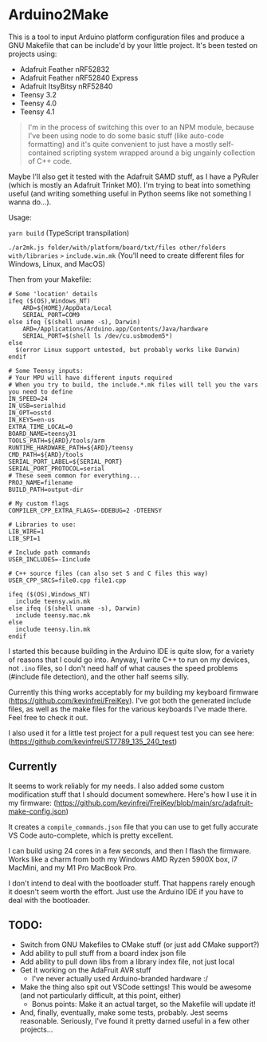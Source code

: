 # Arduino2Make

This is a tool to input Arduino platform configuration files and produce a GNU
Makefile that can be include'd by your little project. It's been tested on
projects using:

- Adafruit Feather nRF52832
- Adafruit Feather nRF52840 Express
- Adafruit ItsyBitsy nRF52840
- Teensy 3.2
- Teensy 4.0
- Teensy 4.1

> I'm in the process of switching this over to an NPM module, because I've been
> using node to do some basic stuff (like auto-code formatting) and it's quite
> convenient to just have a mostly self-contained scripting system wrapped
> around a big ungainly collection of C++ code.

Maybe I'll also get it tested with the Adafruit SAMD stuff, as I have a PyRuler
(which is mostly an Adafruit Trinket M0). I'm trying to beat into something
useful (and writing something useful in Python seems like not something I wanna
do...).

Usage:

`yarn build` (TypeScript transpilation)

`./ar2mk.js folder/with/platform/board/txt/files other/folders with/libraries`
`>` `include.win.mk` (You'll need to create different files for Windows, Linux,
and MacOS)

Then from your Makefile:

```
# Some 'location' details
ifeq ($(OS),Windows_NT)
	ARD=${HOME}/AppData/Local
	SERIAL_PORT=COM9
else ifeq ($(shell uname -s), Darwin)
	ARD=/Applications/Arduino.app/Contents/Java/hardware
	SERIAL_PORT=$(shell ls /dev/cu.usbmodem5*)
else
  $(error Linux support untested, but probably works like Darwin)
endif

# Some Teensy inputs:
# Your MPU will have different inputs required
# When you try to build, the include.*.mk files will tell you the vars you need to define
IN_SPEED=24
IN_USB=serialhid
IN_OPT=osstd
IN_KEYS=en-us
EXTRA_TIME_LOCAL=0
BOARD_NAME=teensy31
TOOLS_PATH=${ARD}/tools/arm
RUNTIME_HARDWARE_PATH=${ARD}/teensy
CMD_PATH=${ARD}/tools
SERIAL_PORT_LABEL=${SERIAL_PORT}
SERIAL_PORT_PROTOCOL=serial
# These seem common for everything...
PROJ_NAME=filename
BUILD_PATH=output-dir

# My custom flags
COMPILER_CPP_EXTRA_FLAGS=-DDEBUG=2 -DTEENSY

# Libraries to use:
LIB_WIRE=1
LIB_SPI=1

# Include path commands
USER_INCLUDES=-Iinclude

# C++ source files (can also set S and C files this way)
USER_CPP_SRCS=file0.cpp file1.cpp

ifeq ($(OS),Windows_NT)
  include teensy.win.mk
else ifeq ($(shell uname -s), Darwin)
  include teensy.mac.mk
else
  include teensy.lin.mk
endif
```

I started this because building in the Arduino IDE is quite slow, for a variety
of reasons that I could go into. Anyway, I write C++ to run on my devices, not
`.ino` files, so I don't need half of what causes the speed problems (#include
file detection), and the other half seems silly.

Currently this thing works acceptably for my building my keyboard firmware
(https://github.com/kevinfrei/FreiKey). I've got both the generated include
files, as well as the make files for the various keyboards I've made there. Feel
free to check it out.

I also used it for a little test project for a pull request test you can see
here: (https://github.com/kevinfrei/ST7789_135_240_test)

## Currently

It seems to work reliably for my needs. I also added some custom modification
stuff that I should document somewhere. Here's how I use it in my firmware:
(https://github.com/kevinfrei/FreiKey/blob/main/src/adafruit-make-config.json)

It creates a `compile_commands.json` file that you can use to get fully accurate
VS Code auto-complete, which is pretty excellent.

I can build using 24 cores in a few seconds, and then I flash the firmware.
Works like a charm from both my Windows AMD Ryzen 5900X box, i7 MacMini, and my
M1 Pro MacBook Pro.

I don't intend to deal with the bootloader stuff. That happens rarely enough it
doesn't seem worth the effort. Just use the Arduino IDE if you have to deal with
the bootloader.

## TODO:

- Switch from GNU Makefiles to CMake stuff (or just add CMake support?)
- Add ability to pull stuff from a board index json file
- Add ability to pull down libs from a library index file, not just local
- Get it working on the AdaFruit AVR stuff
  - I've never actually used Arduino-branded hardware :/
- Make the thing also spit out VSCode settings! This would be awesome (and not
  particularly difficult, at this point, either)
  - Bonus points: Make it an actual target, so the Makefile will update it!
- And, finally, eventually, make some tests, probably. Jest seems reasonable.
  Seriously, I've found it pretty darned useful in a few other projects...
